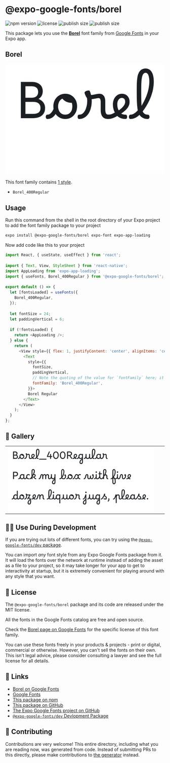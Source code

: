 # @expo-google-fonts/borel

![npm version](https://flat.badgen.net/npm/v/@expo-google-fonts/borel)
![license](https://flat.badgen.net/github/license/expo/google-fonts)
![publish size](https://flat.badgen.net/packagephobia/install/@expo-google-fonts/borel)
![publish size](https://flat.badgen.net/packagephobia/publish/@expo-google-fonts/borel)

This package lets you use the [**Borel**](https://fonts.google.com/specimen/Borel) font family from [Google Fonts](https://fonts.google.com/) in your Expo app.

## Borel

![Borel](./font-family.png)

This font family contains [1 style](#-gallery).

- `Borel_400Regular`

## Usage

Run this command from the shell in the root directory of your Expo project to add the font family package to your project
```sh
expo install @expo-google-fonts/borel expo-font expo-app-loading
```

Now add code like this to your project
```js
import React, { useState, useEffect } from 'react';

import { Text, View, StyleSheet } from 'react-native';
import AppLoading from 'expo-app-loading';
import { useFonts, Borel_400Regular } from '@expo-google-fonts/borel';

export default () => {
  let [fontsLoaded] = useFonts({
    Borel_400Regular,
  });

  let fontSize = 24;
  let paddingVertical = 6;

  if (!fontsLoaded) {
    return <AppLoading />;
  } else {
    return (
      <View style={{ flex: 1, justifyContent: 'center', alignItems: 'center' }}>
        <Text
          style={{
            fontSize,
            paddingVertical,
            // Note the quoting of the value for `fontFamily` here; it expects a string!
            fontFamily: 'Borel_400Regular',
          }}>
          Borel Regular
        </Text>
      </View>
    );
  }
};

```

## 🔡 Gallery


||||
|-|-|-|
|![Borel_400Regular](./Borel_400Regular.ttf.png)||||


## 👩‍💻 Use During Development

If you are trying out lots of different fonts, you can try using the [`@expo-google-fonts/dev` package](https://github.com/expo/google-fonts/tree/master/font-packages/dev#readme).

You can import *any* font style from any Expo Google Fonts package from it. It will load the fonts
over the network at runtime instead of adding the asset as a file to your project, so it may take longer
for your app to get to interactivity at startup, but it is extremely convenient
for playing around with any style that you want.

## 📖 License

The `@expo-google-fonts/borel` package and its code are released under the MIT license.

All the fonts in the Google Fonts catalog are free and open source.

Check the [Borel page on Google Fonts](https://fonts.google.com/specimen/Borel) for the specific license of this font family.

You can use these fonts freely in your products & projects - print or digital, commercial or otherwise. However, you can't sell the fonts on their own. This isn't legal advice, please consider consulting a lawyer and see the full license for all details.

## 🔗 Links

- [Borel on Google Fonts](https://fonts.google.com/specimen/Borel)
- [Google Fonts](https://fonts.google.com/)
- [This package on npm](https://www.npmjs.com/package/@expo-google-fonts/borel)
- [This package on GitHub](https://github.com/expo/google-fonts/tree/master/font-packages/borel)
- [The Expo Google Fonts project on GitHub](https://github.com/expo/google-fonts)
- [`@expo-google-fonts/dev` Devlopment Package](https://github.com/expo/google-fonts/tree/master/font-packages/dev)

## 🤝 Contributing

Contributions are very welcome! This entire directory, including what you are reading now, was generated from code. Instead of submitting PRs to this directly, please make contributions to [the generator](https://github.com/expo/google-fonts/tree/master/packages/generator) instead.
